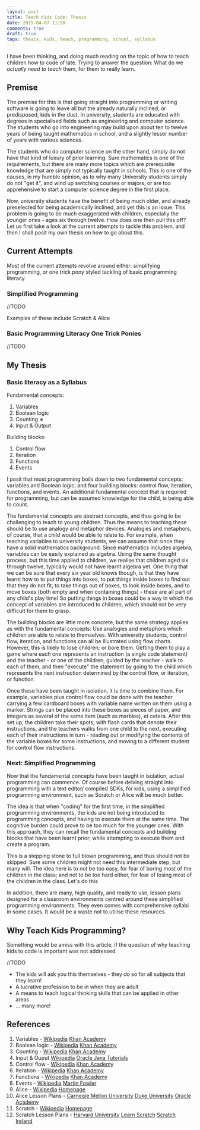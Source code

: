 ```yaml
---
layout: post
title: Teach Kids Code: Thesis
date: 2015-04-07 11:58
comments: true
draft: true
tags: thesis, kids, teach, programming, school, syllabus
---
```


I have been thinking, and doing much reading
on the topic of how to teach children how to code of late.
Trying to answer the question:
What do we *actually need to teach* them,
for them to really learn.

## Premise

The premise for this is that
going straight into programming
or writing software is going to leave all but the
already naturally inclined, or predisposed, kids in the dust.
In university, students are educated with degrees in specialised fields
such as engineering and computer science.
The students who go into engineering may build upon about ten to twelve years of being taught mathematics in school,
and a slightly lesser number of years with various sciences.

The students who do computer science on the other hand,
simply do not have that kind of luxury of prior learning.
Sure mathematics is one of the requirements,
but there are many more topics which are prerequisite knowledge
that are simply not typically taught in schools.
This is one of the causes, in my humble opinion,
as to why many University students simply do not "get it",
and wind up switching courses or majors,
or are too apprehensive to start a computer science degree in the first place.

Now, university students have the benefit of being much older,
and already preselected for being academically inclined,
and yet this is an issue.
This problem is going to be much exaggerated with children,
especially the younger ones - ages six through twelve.
How does one then pull this off?
Let us first take a look at the current attempts to tackle this problem,
and then I shall posit my own thesis on how to go about this.

## Current Attempts

Most of the current attempts revolve around either:
simplifying programming,
or one trick pony styled tackling of basic programming literacy.

### Simplified Programming

//TODO

Examples of these include Scratch & Alice

### Basic Programming Literacy One Trick Ponies

//TODO

## My Thesis

### Basic literacy as a Syllabus

Fundamental concepts:

1. Variables
2. Boolean logic
3. Counting &lowast;
4. Input & Output

Building blocks:

1. Control flow
2. Iteration
3. Functions
4. Events

I posit that most programming boils down to
two fundamental concepts:
variables and Boolean logic;
and four building blocks:
control flow, iteration, functions, and events.
An additional fundamental concept that is required for programming,
but can be assumed knowledge for the child, is being able to count.

The fundamental concepts are abstract concepts,
and thus going to be challenging to teach to young children.
Thus the means to teaching these should be to use analogy and metaphor devices.
Analogies and metaphors, of course, that a child would be able to relate to.
For example, when teaching variables to university students,
we can assume that since they have a solid mathematics background.
Since mathematics includes algebra,
variables can be easily explained as algebra.
Using the same thought process,
but this time applied to children,
we realise that children aged six through twelve,
typically would not have learnt algebra yet.
One thing that we can be sure that every six year old knows though,
is that they have learnt how to
to put things into boxes,
to put things inside boxes to find out that they do not fit,
to take things out of boxes,
to look inside boxes,
and to move boxes (both empty and when containing things) -
these are all part of any child's play time!
So putting things in boxes could be a way in which
the concept of variables are introduced to children,
which should not be very difficult for them to grasp.

The building blocks are little more concrete,
but the same strategy applies as with the fundamental concepts:
Use analogies and metaphors which children are able to relate to themselves.
With university students,
control flow, iteration, and functions can all be illustrated using flow charts.
However, this is likely to lose children;
or bore them.
Getting them to play a game where each one represents an instruction
(a single code statement)
and the teacher - or one of the children, guided by the teacher -
walk to each of them,
and then "execute" the statement by going to the child
which represents the next instruction determined by
the control flow, or iteration, or function.

Once these have been taught in isolation,
it is time to combine them.
For example, variables plus control flow could be done with
the teacher carrying a few cardboard boxes
with variable name written on them using a marker.
Strings can be placed into these boxes as pieces of paper,
and integers as several of the same item (such as marbles),
et cetera.
After this set up, the children take their spots,
with flash cards that denote their instructions,
and the teachers walks from one child to the next,
executing each of their instructions in turn -
reading out or modifying the contents of the variable boxes for some instructions,
and moving to a different student for control flow instructions.

### Next: Simplified Programming

Now that the fundamental concepts have been taught in isolation,
actual programming can commence.
Of course before delving straight into programming with
a text editor/ compiler/ SDKs,
for kids, using a simplified programming environment,
such as Scratch or Alice will be much better.

The idea is that when "coding" for the first time,
in the simplified programming environments,
the kids are not being introduced to programming concepts,
and having to execute them at the same time.
The cognitive burden could prove to be too much
for the younger ones.
With this approach, they can recall the fundamental concepts
and building blocks that have been learnt prior;
while attempting to execute them and create a program.

This is a stepping stone to full blown programming,
and thus should not be skipped.
Sure some children might not need this intermediate step,
but many will.
The idea here is to not be too easy, for fear of
boring most of the children in the class;
and not to be too hard either, for fear of
losing most of the children in the class.
Let's do this

In addition, there are many, high quality,
and ready to use, lesson plans
designed for a classroom environments
centred around these simplified programming environments.
They even comes with comprehensive syllabi in some cases.
It would be a waste not to utilise these resources.

## Why Teach Kids Programming?

Something would be amiss with this article,
if the question of why teaching kids to code is important
was not addressed.

//TODO

- The kids will ask you this themselves -
  they do so for all subjects that they learn!
- A lucrative profession to be in when they are adult
- A means to teach logical thinking skills that can be applied in other areas
- ... many more!

## References

1. Variables -
  [Wikipedia](http://en.wikipedia.org/wiki/Variable_%28computer_science%29)
  [Khan Academy](https://www.khanacademy.org/computing/computer-programming/programming/variables/p/intro-to-variables)
2. Boolean logic -
  [Wikipedia](http://en.wikipedia.org/wiki/Boolean_algebra)
  [Khan Academy](https://www.khanacademy.org/computing/computer-programming/programming/logic-if-statements/p/booleans)
3. Counting -
  [Wikipedia](http://en.wikipedia.org/wiki/Counting)
  [Khan Academy](https://www.khanacademy.org/math/early-math/cc-early-math-counting-topic)
4. Input & Ouput
  [Wikipedia](http://en.wikipedia.org/wiki/Input/output)
  [Oracle Java Tutorials](https://docs.oracle.com/javase/tutorial/essential/io/)
1. Control flow -
  [Wikipedia](http://en.wikipedia.org/wiki/Control_flow)
  [Khan Academy](https://www.khanacademy.org/computing/computer-programming/programming/logic-if-statements/p/if-statements)
2. Iteration -
  [Wikipedia](http://en.wikipedia.org/wiki/Iteration#Computing)
  [Khan Academy](https://www.khanacademy.org/computing/computer-programming/programming/looping/p/intro-to-while-loops)
3. Functions -
  [Wikipedia](http://en.wikipedia.org/wiki/Subroutine)
  [Khan Academy](https://www.khanacademy.org/computing/computer-programming/programming/functions/p/functions)
4. Events -
  [Wikipedia](http://en.wikipedia.org/wiki/Event-driven_programming)
  [Martin Fowler](http://www.martinfowler.com/eaaDev/EventCollaboration.html)
1. Alice -
  [Wikipedia](http://en.wikipedia.org/wiki/Alice_%28software%29)
  [Homepage](http://www.alice.org/index.php)
  1. Alice Lesson Plans -
  [Carnegie Mellon University](http://www.alice.org/3.1/index.html)
  [Duke University](http://www.cs.duke.edu/csed/alice/aliceInSchools/lessonPlans/)
  [Oracle Academy](http://www.curriki.org/xwiki/bin/view/Coll_TheOracleAcademy/GettingStartedWithJavaUsingAlice)
2. Scratch -
  [Wikipedia](http://en.wikipedia.org/wiki/Scratch_%28programming_language%29)
  [Homepage](https://scratch.mit.edu/)
  1. Scratch Lesson Plans -
  [Harvard University](http://scratched.gse.harvard.edu/resources/scratch-lesson-plan)
  [Learn Scratch](http://learnscratch.org/)
  [Scratch Ireland](http://scratch.ie/primary/lessonplans)
